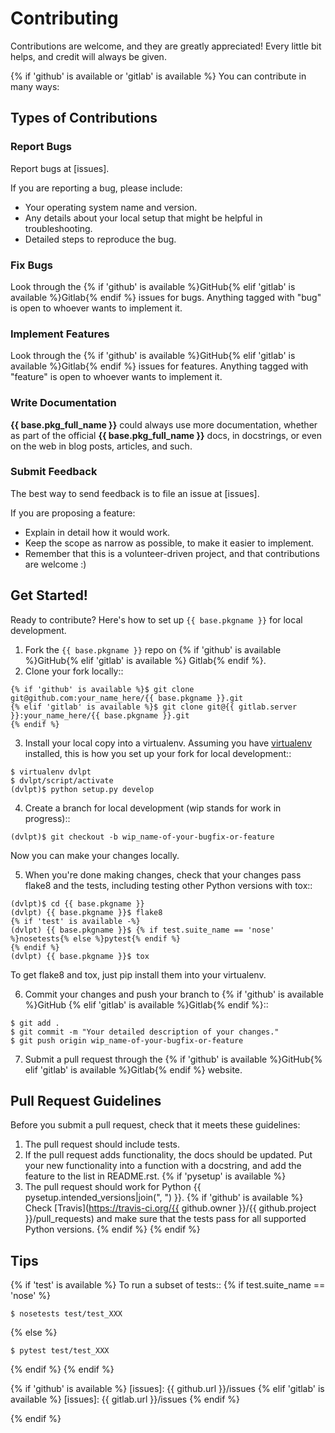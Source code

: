 # Contributing

Contributions are welcome, and they are greatly appreciated! Every little bit
helps, and credit will always be given.

{% if 'github' is available or 'gitlab' is available %}
You can contribute in many ways:

## Types of Contributions

### Report Bugs

Report bugs at [issues].

If you are reporting a bug, please include:

* Your operating system name and version.
* Any details about your local setup that might be helpful in troubleshooting.
* Detailed steps to reproduce the bug.

### Fix Bugs

Look through the {% if 'github' is available %}GitHub{% elif 'gitlab' is available %}Gitlab{% endif %} issues for bugs. 
Anything tagged with "bug" is open to whoever wants to implement it.

### Implement Features

Look through the {% if 'github' is available %}GitHub{% elif 'gitlab' is available %}Gitlab{% endif %} issues for 
features. Anything tagged with "feature" is open to whoever wants to implement it.

### Write Documentation

**{{ base.pkg_full_name }}** could always use more documentation, whether as
part of the official **{{ base.pkg_full_name }}** docs, in docstrings, or even
on the web in blog posts, articles, and such.

### Submit Feedback

The best way to send feedback is to file an issue at [issues].

If you are proposing a feature:

* Explain in detail how it would work.
* Keep the scope as narrow as possible, to make it easier to implement.
* Remember that this is a volunteer-driven project, and that contributions
  are welcome :)

## Get Started!

Ready to contribute? Here's how to set up `{{ base.pkgname }}` for local
development.

1. Fork the `{{ base.pkgname }}` repo on {% if 'github' is available %}GitHub{% elif 'gitlab' is available %}
Gitlab{% endif %}.
2. Clone your fork locally::
```
{% if 'github' is available %}$ git clone git@github.com:your_name_here/{{ base.pkgname }}.git
{% elif 'gitlab' is available %}$ git clone git@{{ gitlab.server }}:your_name_here/{{ base.pkgname }}.git
{% endif %}
```
3. Install your local copy into a virtualenv. Assuming you have [virtualenv]
installed, this is how you set up your fork for local development::
```
$ virtualenv dvlpt
$ dvlpt/script/activate
(dvlpt)$ python setup.py develop
```
4. Create a branch for local development (wip stands for work in progress)::
```
(dvlpt)$ git checkout -b wip_name-of-your-bugfix-or-feature
```
   Now you can make your changes locally.

5. When you're done making changes, check that your changes pass flake8 and the
tests, including testing other Python versions with tox::
```
(dvlpt)$ cd {{ base.pkgname }}
(dvlpt) {{ base.pkgname }}$ flake8
{% if 'test' is available -%}
(dvlpt) {{ base.pkgname }}$ {% if test.suite_name == 'nose' %}nosetests{% else %}pytest{% endif %}
{% endif %}
(dvlpt) {{ base.pkgname }}$ tox
```
   To get flake8 and tox, just pip install them into your virtualenv.

6. Commit your changes and push your branch to {% if 'github' is available %}GitHub
{% elif 'gitlab' is available %}Gitlab{% endif %}::
```
$ git add .
$ git commit -m "Your detailed description of your changes."
$ git push origin wip_name-of-your-bugfix-or-feature
```
7. Submit a pull request through the {% if 'github' is available %}GitHub{% elif 'gitlab' is available %}Gitlab{% endif %} website.

## Pull Request Guidelines

Before you submit a pull request, check that it meets these guidelines:

1. The pull request should include tests.
2. If the pull request adds functionality, the docs should be updated. Put
   your new functionality into a function with a docstring, and add the
   feature to the list in README.rst.
{% if 'pysetup' is available %}
3. The pull request should work for Python {{ pysetup.intended_versions|join(", ") }}.
   {% if 'github' is available %}
   Check
   [Travis](https://travis-ci.org/{{ github.owner }}/{{ github.project }}/pull_requests)
   and make sure that the tests pass for all supported Python versions.
   {% endif %}
{% endif %}
## Tips

{% if 'test' is available %}
To run a subset of tests::
{% if test.suite_name == 'nose' %}
```
$ nosetests test/test_XXX
```
{% else %}
```
$ pytest test/test_XXX
```
{% endif %}
{% endif %}

{% if 'github' is available %}
[issues]: {{ github.url }}/issues
{% elif  'gitlab' is available %}
[issues]: {{ gitlab.url }}/issues
{% endif %}

[virtualenv]: https://pypi.python.org/pypi/virtualenv
{% endif %}